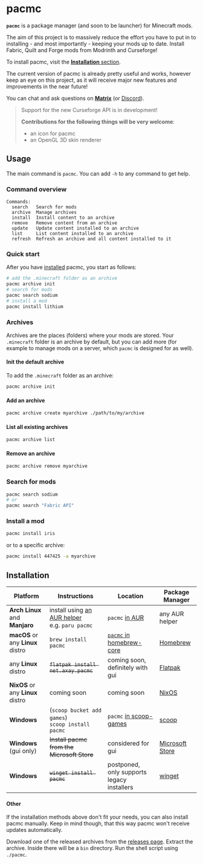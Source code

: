 # pacmc

**`pacmc`** is a package manager (and soon to be launcher) for Minecraft mods.

The aim of this project is to massively reduce the effort you have to put in to installing - and most importantly -
keeping your mods up to date. Install Fabric, Quilt and Forge mods from Modrinth and Curseforge!

To install pacmc, visit the [**Installation** section](#installation).

The current version of pacmc is already pretty useful and works, however keep an eye on this project, as it will receive
major new features and improvements in the near future!

You can chat and ask questions on [**Matrix**](https://matrix.to/#/#kotlinmc:axay.net) (or
[Discord](https://discord.com/invite/CJDUVuJ)).

> Support for the new Curseforge API is in development!
>
> **Contributions for the following things will be very welcome**:
> - an icon for pacmc
> - an OpenGL 3D skin renderer

## Usage

The main command is `pacmc`. You can add `-h` to any command to get help.

### Command overview

```
Commands:
  search   Search for mods
  archive  Manage archives
  install  Install content to an archive
  remove   Remove content from an archive
  update   Update content installed to an archive
  list     List content installed to an archive
  refresh  Refresh an archive and all content installed to it
```

### Quick start

After you have [installed](#installation) pacmc, you start as follows:

```bash
# add the .minecraft folder as an archive
pacmc archive init
# search for mods
pacmc search sodium
# install a mod
pacmc install lithium
```

### Archives

Archives are the places (folders) where your mods are stored. Your `.minecraft` folder is an archive by default, but you
can add more (for example to manage mods on a server, which `pacmc` is designed for as well).

#### Init the default archive

To add the `.minecraft` folder as an archive:

```zsh
pacmc archive init
```

#### Add an archive

```zsh
pacmc archive create myarchive ./path/to/my/archive
```

#### List all existing archives

```zsh
pacmc archive list
```

#### Remove an archive

```zsh
pacmc archive remove myarchive
```

### Search for mods

```zsh
pacmc search sodium
# or
pacmc search "Fabric API"
```

### Install a mod

```zsh
pacmc install iris
```

or to a specific archive:

```zsh
pacmc install 447425 -a myarchive
```

## Installation

| Platform                          | Instructions                                                                                       | Location                                                                                       | Package Manager                                                       |
|-----------------------------------|----------------------------------------------------------------------------------------------------|------------------------------------------------------------------------------------------------|-----------------------------------------------------------------------|
| **Arch Linux** and **Manjaro**    | install using [an AUR helper](https://wiki.archlinux.org/title/AUR_helpers) <br> e.g. `paru pacmc` | `pacmc` [in AUR](https://aur.archlinux.org/packages/pacmc/)                                    | any AUR helper                                                        |
| **macOS** or any **Linux** distro | `brew install pacmc`                                                                               | [`pacmc` in homebrew-core](https://formulae.brew.sh/formula/pacmc)                             | [Homebrew](https://brew.sh/)                                          |
| any **Linux** distro              | <del>`flatpak install net.axay.pacmc` </del>                                                       | coming soon, definitely with gui                                                               | [Flatpak](https://flatpak.org/)                                       |
| **NixOS** or any **Linux** distro | coming soon                                                                                        | coming soon                                                                                    | [NixOS](https://nixos.org/)                                           |
| **Windows**                       | (`scoop bucket add games`) <br> `scoop install pacmc`                                              | `pacmc` [in scoop-games](https://github.com/Calinou/scoop-games/blob/master/bucket/pacmc.json) | [scoop](https://scoop.sh)                                             |
| **Windows** (gui only)            | <del> Install pacmc from the Microsoft Store </del>                                                | considered for gui                                                                             | [Microsoft Store](https://www.microsoft.com/de-de/store/apps/windows) |
| **Windows**                       | <del> `winget install pacmc` </del>                                                                | postponed, only supports legacy installers                                                     | [winget](https://github.com/microsoft/winget-cli)                     |

#### Other

If the installation methods above don't fit your needs, you can also install pacmc manually. Keep in mind though, that
this way pacmc won't receive updates automatically.

Download one of the released archives from the [releases page](https://github.com/bluefireoly/pacmc/releases). Extract
the archive. Inside there will be a `bin` directory. Run the shell script using `./pacmc`.

